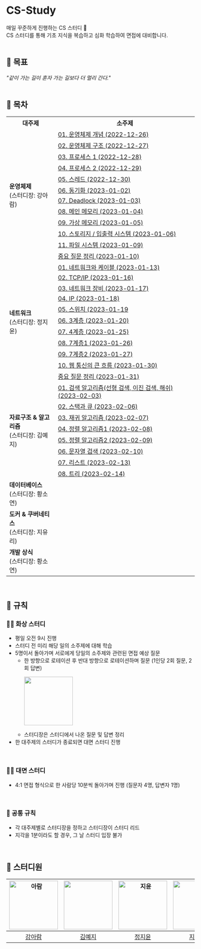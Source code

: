# CS-Study
매일 꾸준하게 진행하는 CS 스터디 🌱   
CS 스터디를 통해 기초 지식을 복습하고 심화 학습하여 면접에 대비합니다.  
<br>  

## 📘 목표
_"같이 가는 길이 혼자 가는 길보다 더 멀리 간다."_  
<br>  

## 📙 목차  
<table>
<th>대주제</th>
<th>소주제</th>
  <tr>
    <td rowspan="12"><b>운영체제</b><br>(스터디장: 강아람)</td>
    <td><a href="https://github.com/2214yj/CS-Study/blob/main/01%20%EC%9A%B4%EC%98%81%EC%B2%B4%EC%A0%9C/01.%20%EC%9A%B4%EC%98%81%EC%B2%B4%EC%A0%9C%20%EA%B0%9C%EB%85%90%20(2022-12-26).md">01. 운영체제 개념 (2022-12-26)</a></td>
  </tr>
  <tr>
    <td><a href="https://github.com/2214yj/CS-Study/blob/main/01%20%EC%9A%B4%EC%98%81%EC%B2%B4%EC%A0%9C/02.%20%EC%9A%B4%EC%98%81%EC%B2%B4%EC%A0%9C%20%EA%B5%AC%EC%A1%B0%20(2022-12-27).md">02. 운영체제 구조 (2022-12-27)</a></td>
  </tr>
  <tr>
    <td><a href="https://github.com/2214yj/CS-Study/blob/main/01%20%EC%9A%B4%EC%98%81%EC%B2%B4%EC%A0%9C/03.%20%ED%94%84%EB%A1%9C%EC%84%B8%EC%8A%A4%201%20(2022-12-28).md">03. 프로세스 1 (2022-12-28)</a></td>
  </tr>
  <tr>
    <td><a href="https://github.com/2214yj/CS-Study/blob/main/01%20%EC%9A%B4%EC%98%81%EC%B2%B4%EC%A0%9C/04.%20%ED%94%84%EB%A1%9C%EC%84%B8%EC%8A%A4%202%20(2022-12-29).md">04. 프로세스 2 (2022-12-29)</a></td>
  </tr>
  <tr>
    <td><a href="https://github.com/2214yj/CS-Study/blob/main/01%20%EC%9A%B4%EC%98%81%EC%B2%B4%EC%A0%9C/05.%20%EC%8A%A4%EB%A0%88%EB%93%9C%20(2022-12-30).md">05. 스레드 (2022-12-30)</a></td>
  </tr>
  <tr>
    <td><a href="https://github.com/2214yj/CS-Study/blob/main/01%20%EC%9A%B4%EC%98%81%EC%B2%B4%EC%A0%9C/06.%20%EB%8F%99%EA%B8%B0%ED%99%94%20(2023-01-02).md">06. 동기화 (2023-01-02)</a></td>
  </tr>
  <tr>
    <td><a href="https://github.com/2214yj/CS-Study/blob/main/01%20%EC%9A%B4%EC%98%81%EC%B2%B4%EC%A0%9C/07.%20Deadlock%20(2023-01-03).md">07. Deadlock (2023-01-03)</a></td>
  </tr>
  <tr>
    <td><a href="https://github.com/2214yj/CS-Study/blob/main/01%20%EC%9A%B4%EC%98%81%EC%B2%B4%EC%A0%9C/08.%20%EB%A9%94%EC%9D%B8%20%EB%A9%94%EB%AA%A8%EB%A6%AC%20(2023-01-04).md">08. 메인 메모리 (2023-01-04)</a></td>
  </tr>
  <tr>
    <td><a href="https://github.com/2214yj/CS-Study/blob/main/01%20%EC%9A%B4%EC%98%81%EC%B2%B4%EC%A0%9C/09.%20%EA%B0%80%EC%83%81%20%EB%A9%94%EB%AA%A8%EB%A6%AC%20(2023-01-05).md">09. 가상 메모리 (2023-01-05)</a></td>
  </tr>  
  <tr>
    <td><a href="https://github.com/2214yj/CS-Study/blob/main/01%20%EC%9A%B4%EC%98%81%EC%B2%B4%EC%A0%9C/10.%20%EC%8A%A4%ED%86%A0%EB%A6%AC%EC%A7%80%2C%20%EC%9E%85%EC%B6%9C%EB%A0%A5%20%EC%8B%9C%EC%8A%A4%ED%85%9C%20(2023-01-06).md">10. 스토리지 / 입출력 시스템 (2023-01-06)</a></td>
  </tr>
  <tr>
    <td><a href="https://github.com/2214yj/CS-Study/blob/main/01%20%EC%9A%B4%EC%98%81%EC%B2%B4%EC%A0%9C/11.%20%ED%8C%8C%EC%9D%BC%20%EC%8B%9C%EC%8A%A4%ED%85%9C%20(2023-01-09).md">11. 파일 시스템 (2023-01-09)</a></td>
  </tr>
  <tr>
    <td><a href="https://github.com/2214yj/CS-Study/blob/main/01%20%EC%9A%B4%EC%98%81%EC%B2%B4%EC%A0%9C/%EC%A4%91%EC%9A%94%20%EC%A7%88%EB%AC%B8%20%EC%A0%95%EB%A6%AC.md">중요 질문 정리 (2023-01-10)</a></td>
  </tr>
  
  <tr>
    <td rowspan="11"><b>네트워크</b><br>(스터디장: 정지윤)</td>
    <td><a href="https://github.com/2214yj/CS-Study/blob/main/02%20%EB%84%A4%ED%8A%B8%EC%9B%8C%ED%81%AC/01%20%EB%84%A4%ED%8A%B8%EC%9B%8C%ED%81%AC%EC%99%80%20%EC%BC%80%EC%9D%B4%EB%B8%94%20(2023-01-13).md">01. 네트워크와 케이블 (2023-01-13)</a></td>
  </tr>
  <tr>
     <td><a href="https://github.com/2214yj/CS-Study/blob/main/02%20%EB%84%A4%ED%8A%B8%EC%9B%8C%ED%81%AC/02%20TCP.IP%20%20(2023-01-16).md">02. TCP/IP (2023-01-16)</a></td>
  </tr>
  <tr>
     <td><a href="https://github.com/2214yj/CS-Study/blob/main/02%20%EB%84%A4%ED%8A%B8%EC%9B%8C%ED%81%AC/03%20%EB%84%A4%ED%8A%B8%EC%9B%8C%ED%81%AC%20%EC%9E%A5%EB%B9%84%20(2023-01-17).md">03. 네트워크 장비 (2023-01-17)</a></td>
  </tr>
  <tr>
    <td><a href="https://github.com/2214yj/CS-Study/blob/main/02%20%EB%84%A4%ED%8A%B8%EC%9B%8C%ED%81%AC/04%20%20IP%20(2023-01-18).md">04. IP (2023-01-18)</a></td>
  </tr>
  <tr>
    <td><a href="https://github.com/2214yj/CS-Study/blob/main/02%20%EB%84%A4%ED%8A%B8%EC%9B%8C%ED%81%AC/05%20%EC%8A%A4%EC%9C%84%EC%B9%98%20(2023-01-19).md">05. 스위치 (2023-01-19</a></td>
  </tr>
  <tr>
    <td><a href="https://github.com/2214yj/CS-Study/blob/main/02%20%EB%84%A4%ED%8A%B8%EC%9B%8C%ED%81%AC/06%203%EA%B3%84%EC%B8%B5%20(2023-01-20).md">06. 3계층 (2023-01-20)</a></td>
  </tr>  
  <tr>
    <td><a href="https://github.com/2214yj/CS-Study/blob/main/02%20%EB%84%A4%ED%8A%B8%EC%9B%8C%ED%81%AC/07%204%EA%B3%84%EC%B8%B5%20(2023-01-25).md">07. 4계층 (2023-01-25)</a></td>
  </tr>
  <tr>
    <td><a href="https://github.com/2214yj/CS-Study/blob/main/02%20%EB%84%A4%ED%8A%B8%EC%9B%8C%ED%81%AC/08%207%EA%B3%84%EC%B8%B51%20(2023-01-26).md">08. 7계층1 (2023-01-26)</a></td>
  </tr>
  <tr>
    <td><a href="https://github.com/2214yj/CS-Study/blob/main/02%20%EB%84%A4%ED%8A%B8%EC%9B%8C%ED%81%AC/09%207%EA%B3%84%EC%B8%B52%20(2023-01-27).md">09. 7계층2 (2023-01-27)</a></td>
  </tr>
  <tr>
    <td><a href="https://github.com/2214yj/CS-Study/blob/main/02%20%EB%84%A4%ED%8A%B8%EC%9B%8C%ED%81%AC/10%20%EC%9B%B9%20%ED%86%B5%EC%8B%A0%EC%9D%98%20%ED%81%B0%20%ED%9D%90%EB%A6%84%20(2023-01-30).md">10. 웹 통신의 큰 흐름 (2023-01-30)</a></td>
  </tr>  
  <tr>
    <td><a href="https://github.com/2214yj/CS-Study/blob/main/02%20%EB%84%A4%ED%8A%B8%EC%9B%8C%ED%81%AC/%EC%A4%91%EC%9A%94%20%EC%A7%88%EB%AC%B8%20%EC%A0%95%EB%A6%AC.md">중요 질문 정리 (2023-01-31)</a></td>
  </tr>
<tr>
    <td rowspan="8"><b>자료구조 & 알고리즘</b><br>(스터디장: 김예지)</td>
    <td><a href="">01. 검색 알고리즘(선형 검색, 이진 검색, 해쉬) (2023-02-03)</a></td>
</tr>
<tr>
    <td><a href="">02. 스택과 큐 (2023-02-06)</a></td>
</tr>
<tr>
    <td><a href="">03. 재귀 알고리즘 (2023-02-07)</a></td>
</tr>
<tr>
    <td><a href="">04. 정렬 알고리즘1 (2023-02-08)</a></td>
</tr>
<tr>
    <td><a href="">05. 정렬 알고리즘2 (2023-02-09)</a></td>
</tr>
<tr>
    <td><a href="">06. 문자열 검색 (2023-02-10)</a></td>
</tr>
<tr>
    <td><a href="">07. 리스트 (2023-02-13)</a></td>
</tr>
<tr>
    <td><a href="">08. 트리 (2023-02-14)</a></td>
</tr>

<tr>
    <td><b>데이터베이스</b><br>(스터디장: 황소연)</td>
    <td></td>
</tr>
<tr>
    <td><b>도커 & 쿠버네티스</b><br>(스터디장: 지유리)</td>
    <td></td>
</tr>
<tr>
    <td><b>개발 상식</b><br>(스터디장: 황소연)</td>
    <td></td>
</tr>
</table>
<br>

## 📕 규칙
### 👩‍💻 화상 스터디
- 평일 오전 9시 진행 
- 스터디 전 미리 해당 일의 소주제에 대해 학습
- 5명이서 돌아가며 서로에게 당일의 소주제와 관련된 면접 예상 질문
    - 한 방향으로 로테이션 후 반대 방향으로 로테이션하며 질문 (1인당 2회 질문, 2회 답변)
      <p align="left">
        <img src="https://user-images.githubusercontent.com/54930365/210909016-b42d3feb-2c5d-4c27-be08-057bd7053ee8.png" width="130" height="130">
      </p>
    - 스터디장은 스터디에서 나온 질문 및 답변 정리
- 한 대주제의 스터디가 종료되면 대면 스터디 진행  
<br>  

### 👩‍🏫 대면 스터디
- 4:1 면접 형식으로 한 사람당 10분씩 돌아가며 진행 (질문자 4명, 답변자 1명)  
<br>

### 👥 공통 규칙
- 각 대주제별로 스터디장을 정하고 스터디장이 스터디 리드
- 지각을 1분이라도 할 경우, 그 날 스터디 입장 불가  
<br>  

## 📗 스터디원

|<img alt="아람" src="https://user-images.githubusercontent.com/54930365/210907480-bd3b6b65-6aaf-4602-8c26-64dd0951b7f4.png" width="130" height="130">|<img src="https://user-images.githubusercontent.com/54930365/210907614-1326352e-f992-4f65-8893-ac29cde667b5.jpeg" width="130" height="130">|<img alt="지윤" src="https://user-images.githubusercontent.com/54930365/175469849-d8fb06ae-7ba5-4775-a17e-3b1b1f02d6f2.jpeg" width="130" height="130">|<img alt="유리" src="https://user-images.githubusercontent.com/54930365/210907961-e71c9575-95fb-47ed-acc9-400a2c8b14a9.png" width="130" height="130">| <img alt="황소연" src="https://user-images.githubusercontent.com/54930365/175469606-f2805692-eeee-4212-a6d4-c599085be9b0.jpeg" width="130" height="130"> |
|:---:|:-----------------------------------------------------------------------------------------------------------------------------------------:|:--------------------------------------------------------------------------------------------------------------------------------------------------:|:---:|:-----------------------------------------------------------------------------------------------------------------------------------------------------:|
|[강아람](https://github.com/RamSSi)|                                                     [김예지](https://github.com/2214yj)                                                      |                                                          [정지윤](https://github.com/jy9922)                                                          |[지유리](https://github.com/ur2e)|                                                    [황소연](https://github.com/soyeonnn)                                                     |
